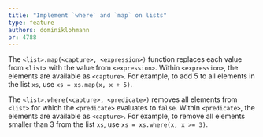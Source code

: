 ```yaml
---
title: "Implement `where` and `map` on lists"
type: feature
authors: dominiklohmann
pr: 4788
---
```


The `<list>.map(<capture>, <expression>)` function replaces each value from
`<list>` with the value from `<expression>`. Within `<expression>`, the elements
are available as `<capture>`. For example, to add 5 to all elements in the list
`xs`, use `xs = xs.map(x, x + 5)`.

The `<list>.where(<capture>, <predicate>)` removes all elements from `<list>`
for which the `<predicate>` evaluates to `false`. Within `<predicate>`, the
elements are available as `<capture>`. For example, to remove all elements
smaller than 3 from the list `xs`, use `xs = xs.where(x, x >= 3)`.
